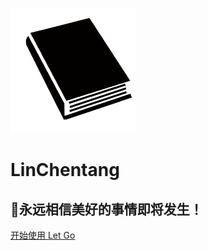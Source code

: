 <!-- _coverpage.md -->

![logo](images/book.png)

# LinChentang

## 🌻永远相信美好的事情即将发生！

[开始使用 Let Go](README.md)

